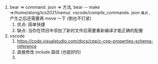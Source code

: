 1. bear => command. json =>
		方法, bear -- make =>/home/along/ics2021/nemu/. vscode/compile_commands. json
		`痛点` , 产生之后还需要再 move 一下 (倒也不打紧)
	1. 优点: 简单快捷
	2. 缺点: 当你在项目中添加了新的文件后需要重新编译才能正确的配置
3. vscode
	1. https://code.visualstudio.com/docs/cpp/c-cpp-properties-schema-reference
	2. 直接修改 include 路径 (也挺好的)
	3. 